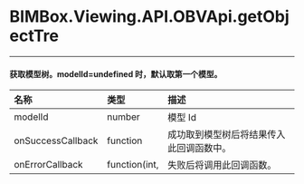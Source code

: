 # BIMBox.Viewing.API.OBVApi.getObjectTre

---

#### 获取模型树。modelId=undefined 时，默认取第一个模型。

| 名称 | 类型 | 描述 |
| :--- | :--- | :--- |
| modelId | number | 模型 Id |
| onSuccessCallback | function | 成功取到模型树后将结果传入此回调函数中。 |
| onErrorCallback | function\(int, | 失败后将调用此回调函数。 |



